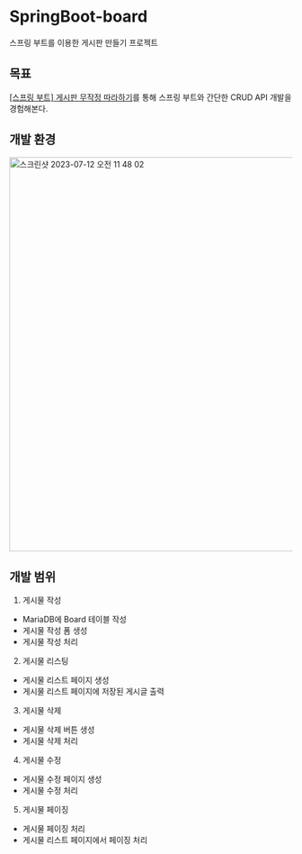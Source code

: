# SpringBoot-board
스프링 부트를 이용한 게시판 만들기 프로젝트

## 목표
[[스프링 부트] 게시판 무작정 따라하기](https://www.youtube.com/watch?v=frI5CoZe-vE&list=PLZzruF3-_clsWF2aULPsUPomgolJ-idGJ&index=1)를 통해 스프링 부트와 간단한 CRUD API 개발을 경험해본다.

## 개발 환경
<img width="700" alt="스크린샷 2023-07-12 오전 11 48 02" src="https://github.com/kgw7401/SpringBoot-board/assets/78521993/12f16eaf-8d60-4319-9b67-2abde2e393b0">

## 개발 범위
1. 게시물 작성
  - MariaDB에 Board 테이블 작성
  - 게시물 작성 폼 생성
  - 게시물 작성 처리
2. 게시물 리스팅
  - 게시물 리스트 페이지 생성
  - 게시물 리스트 페이지에 저장된 게시글 출력
3. 게시물 삭제
  - 게시물 삭제 버튼 생성
  - 게시물 삭제 처리
4. 게시물 수정
  - 게시물 수정 페이지 생성
  - 게시물 수정 처리
5. 게시물 페이징
  - 게시물 페이징 처리
  - 게시물 리스트 페이지에서 페이징 처리
